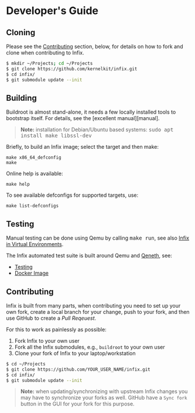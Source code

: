 Developer's Guide
=================

Cloning
-------

Please see the [Contributing](#contributing) section, below, for details
on how to fork and clone when contributing to Infix.

```bash
$ mkdir ~/Projects; cd ~/Projects
$ git clone https://github.com/kernelkit/infix.git
$ cd infix/
$ git submodule update --init
```


Building
--------

Buildroot is almost stand-alone, it needs a few locally installed tools
to bootstrap itself.  For details, see the [excellent manual][manual].

> **Note:** installation for Debian/Ubuntu based systems: <kbd>sudo apt
> install make libssl-dev</kbd>

Briefly, to build an Infix image; select the target and then make:

    make x86_64_defconfig
    make

Online help is available:

    make help

To see available defconfigs for supported targets, use:

    make list-defconfigs


Testing
-------

Manual testing can be done using Qemu by calling <kbd>make run</kbd>,
see also [Infix in Virtual Environments](virtual.md).

The Infix automated test suite is built around Qemu and [Qeneth][2], see:

 * [Testing](doc/testing.md)
 * [Docker Image](test/docker/README.md)


Contributing
------------

Infix is built from many parts, when contributing you need to set up
your own fork, create a local branch for your change, push to your fork,
and then use GitHub to create a *Pull Reqeuest*.

For this to work as painlessly as possible:

  1. Fork Infix to your own user
  2. Fork all the Infix submodules, e.g., `buildroot` to your own user
  3. Clone your fork of Infix to your laptop/workstation

```bash
$ cd ~/Projects
$ git clone https://github.com/YOUR_USER_NAME/infix.git
$ cd infix/
$ git submodule update --init
```

> **Note:** when updating/synchronizing with upstream Infix changes you
> may have to synchronize your forks as well.  GitHub have a `Sync fork`
> button in the GUI for your fork for this purpose.

[1]: https://buildroot.org/downloads/manual/manual.html
[2]: https://github.com/wkz/qeneth
